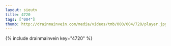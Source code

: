 ```yaml
--- 
layout: sieutv
title: 4720
tags: ["004"]
thumb: http://drainmainvein.com/media/videos/tmb/000/004/720/player.jpg
---
```

{% include drainmainvein key="4720" %} 

